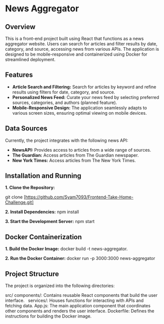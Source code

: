 # News Aggregator

## Overview

This is a front-end project built using React that functions as a news aggregator website. Users can search for articles and filter results by date, category, and source, accessing news from various APIs. The application is designed to be mobile-responsive and containerized using Docker for streamlined deployment.

## Features

* **Article Search and Filtering:** Search for articles by keyword and refine results using filters for date, category, and source.
* **Personalized News Feed:** Curate your news feed by selecting preferred sources, categories, and authors (planned feature).
* **Mobile-Responsive Design:** The application seamlessly adapts to various screen sizes, ensuring optimal viewing on mobile devices.

## Data Sources

Currently, the project integrates with the following news API:

* **NewsAPI:** Provides access to articles from a wide range of sources.
* **The Guardian:** Access articles from The Guardian newspaper.
* **New York Times:** Access articles from The New York Times.

## Installation and Running

**1. Clone the Repository:**

git clone [https://github.com/Syam7093/Frontend-Take-Home-Challenge.git]

**2. Install Dependencies:**
npm install

**3. Start the Development Server:**
npm start


## Docker Containerization
**1. Build the Docker Image:**
docker build -t news-aggregator.

**2. Run the Docker Container:**
docker run -p 3000:3000 news-aggregator

## Project Structure
The project is organized into the following directories:

src/
components/: Contains reusable React components that build the user interface.   
services/: Houses functions for interacting with APIs and fetching data.
App.js: The main application component that coordinates other components and renders the user interface.
Dockerfile: Defines the instructions for building the Docker image.





